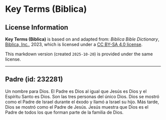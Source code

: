 # Key Terms (Biblica)

## License Information

**Key Terms (Biblica)** is based on and adapted from: _Biblica Bible Dictionary_, [Biblica, Inc.](https://www.biblica.com/), 2023, which is licensed under a [CC BY-SA 4.0 license](https://creativecommons.org/licenses/by-sa/4.0/legalcode.en).

This markdown version (created `2025-10-20`) is provided under the same license.



--------------------------------

## Padre (id: 232281)

Un nombre para Dios. El Padre es Dios al igual que Jesús es Dios y el Espíritu Santo es Dios. Son las tres personas del único Dios. Dios se mostró como el Padre de Israel durante el éxodo y llamó a Israel su hijo. Más tarde, Dios se mostró como el Padre de Jesús. Jesús muestra que Dios es el Padre de todos los que forman parte de la familia de Dios.


